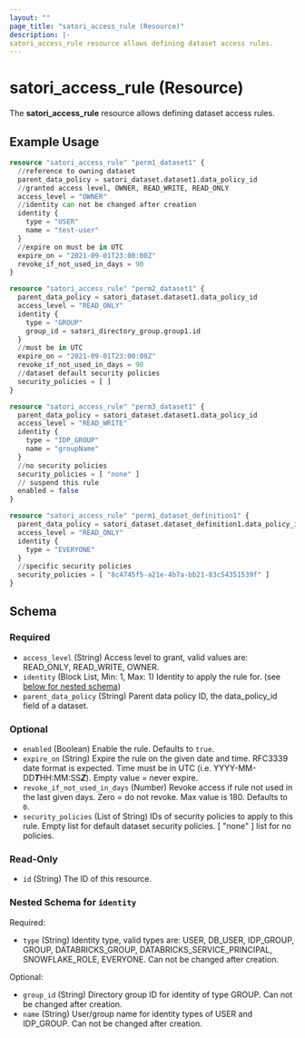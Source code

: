 ```yaml
---
layout: ""
page_title: "satori_access_rule (Resource)"
description: |-
satori_access_rule resource allows defining dataset access rules.
---
```


# satori_access_rule (Resource)

The **satori_access_rule** resource allows defining dataset access rules.

## Example Usage

```terraform
resource "satori_access_rule" "perm1_dataset1" {
  //reference to owning dataset
  parent_data_policy = satori_dataset.dataset1.data_policy_id
  //granted access level, OWNER, READ_WRITE, READ_ONLY
  access_level = "OWNER"
  //identity can not be changed after creation
  identity {
    type = "USER"
    name = "test-user"
  }
  //expire on must be in UTC
  expire_on = "2021-09-01T23:00:00Z"
  revoke_if_not_used_in_days = 90
}

resource "satori_access_rule" "perm2_dataset1" {
  parent_data_policy = satori_dataset.dataset1.data_policy_id
  access_level = "READ_ONLY"
  identity {
    type = "GROUP"
    group_id = satori_directory_group.group1.id
  }
  //must be in UTC
  expire_on = "2021-09-01T23:00:00Z"
  revoke_if_not_used_in_days = 90
  //dataset default security policies
  security_policies = [ ]
}

resource "satori_access_rule" "perm3_dataset1" {
  parent_data_policy = satori_dataset.dataset1.data_policy_id
  access_level = "READ_WRITE"
  identity {
    type = "IDP_GROUP"
    name = "groupName"
  }
  //no security policies
  security_policies = [ "none" ]
  // suspend this rule
  enabled = false
}

resource "satori_access_rule" "perm1_dataset_definition1" {
  parent_data_policy = satori_dataset.dataset_definition1.data_policy_id
  access_level = "READ_ONLY"
  identity {
    type = "EVERYONE"
  }
  //specific security policies
  security_policies = [ "8c4745f5-a21e-4b7a-bb21-83c54351539f" ]
}
```

<!-- schema generated by tfplugindocs -->
## Schema

### Required

- `access_level` (String) Access level to grant, valid values are: READ_ONLY, READ_WRITE, OWNER.
- `identity` (Block List, Min: 1, Max: 1) Identity to apply the rule for. (see [below for nested schema](#nestedblock--identity))
- `parent_data_policy` (String) Parent data policy ID, the data_policy_id field of a dataset.

### Optional

- `enabled` (Boolean) Enable the rule. Defaults to `true`.
- `expire_on` (String) Expire the rule on the given date and time. RFC3339 date format is expected. Time must be in UTC (i.e. YYYY-MM-DD***T***HH:MM:SS***Z***). Empty value = never expire.
- `revoke_if_not_used_in_days` (Number) Revoke access if rule not used in the last given days. Zero = do not revoke. Max value is 180. Defaults to `0`.
- `security_policies` (List of String) IDs of security policies to apply to this rule. Empty list for default dataset security policies. [ "none" ] list for no policies.

### Read-Only

- `id` (String) The ID of this resource.

<a id="nestedblock--identity"></a>
### Nested Schema for `identity`

Required:

- `type` (String) Identity type, valid types are: USER, DB_USER, IDP_GROUP, GROUP, DATABRICKS_GROUP, DATABRICKS_SERVICE_PRINCIPAL, SNOWFLAKE_ROLE, EVERYONE.
Can not be changed after creation.

Optional:

- `group_id` (String) Directory group ID for identity of type GROUP.
Can not be changed after creation.
- `name` (String) User/group name for identity types of USER and IDP_GROUP.
Can not be changed after creation.
